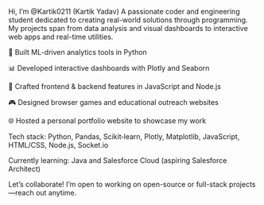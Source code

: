Hi, I’m @Kartik0211 (Kartik Yadav)
A passionate coder and engineering student dedicated to creating real-world solutions through programming. My projects span from data analysis and visual dashboards to interactive web apps and real-time utilities.

🔬 Built ML-driven analytics tools in Python

📊 Developed interactive dashboards with Plotly and Seaborn

🎯 Crafted frontend & backend features in JavaScript and Node.js

🎮 Designed browser games and educational outreach websites

🌐 Hosted a personal portfolio website to showcase my work

Tech stack: Python, Pandas, Scikit‑learn, Plotly, Matplotlib, JavaScript, HTML/CSS, Node.js, Socket.io

Currently learning: Java and Salesforce Cloud (aspiring Salesforce Architect)

Let’s collaborate! I’m open to working on open-source or full-stack projects—reach out anytime.
